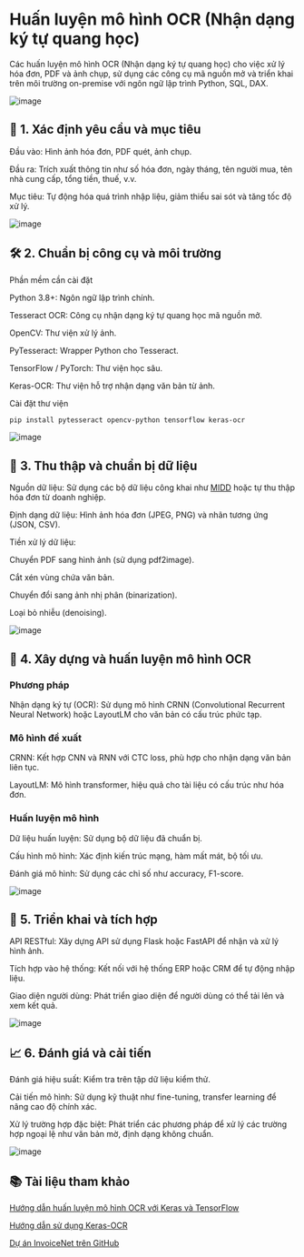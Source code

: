 # Huấn luyện mô hình OCR (Nhận dạng ký tự quang học)

Các huấn luyện mô hình OCR (Nhận dạng ký tự quang học) cho việc xử lý hóa đơn, PDF và ảnh chụp, sử dụng các công cụ mã nguồn mở và triển khai trên môi trường on-premise với ngôn ngữ lập trình Python, SQL, DAX.

![image](https://github.com/user-attachments/assets/5f4db4dc-3cef-42dc-82cf-24b8e72cb644)

## 🧠 1. Xác định yêu cầu và mục tiêu
Đầu vào: Hình ảnh hóa đơn, PDF quét, ảnh chụp.

Đầu ra: Trích xuất thông tin như số hóa đơn, ngày tháng, tên người mua, tên nhà cung cấp, tổng tiền, thuế, v.v.

Mục tiêu: Tự động hóa quá trình nhập liệu, giảm thiểu sai sót và tăng tốc độ xử lý.

![image](https://github.com/user-attachments/assets/a71191be-f2ee-49bb-a0ab-4f7b0289e879)

## 🛠️ 2. Chuẩn bị công cụ và môi trường
Phần mềm cần cài đặt

Python 3.8+: Ngôn ngữ lập trình chính.

Tesseract OCR: Công cụ nhận dạng ký tự quang học mã nguồn mở.

OpenCV: Thư viện xử lý ảnh.

PyTesseract: Wrapper Python cho Tesseract.

TensorFlow / PyTorch: Thư viện học sâu.

Keras-OCR: Thư viện hỗ trợ nhận dạng văn bản từ ảnh.

Cài đặt thư viện
```bash
pip install pytesseract opencv-python tensorflow keras-ocr
```

![image](https://github.com/user-attachments/assets/72986998-93f2-4b09-8b15-83834c258206)

## 🧾 3. Thu thập và chuẩn bị dữ liệu
Nguồn dữ liệu: Sử dụng các bộ dữ liệu công khai như [MIDD](https://www.mdpi.com/2306-5729/6/7/78) hoặc tự thu thập hóa đơn từ doanh nghiệp.

Định dạng dữ liệu: Hình ảnh hóa đơn (JPEG, PNG) và nhãn tương ứng (JSON, CSV).

Tiền xử lý dữ liệu:

Chuyển PDF sang hình ảnh (sử dụng pdf2image).

Cắt xén vùng chứa văn bản.

Chuyển đổi sang ảnh nhị phân (binarization).

Loại bỏ nhiễu (denoising).

![image](https://github.com/user-attachments/assets/4248fe01-ba53-4a14-b2e8-7d321ab9fc3a)

## 🧠 4. Xây dựng và huấn luyện mô hình OCR
### Phương pháp
Nhận dạng ký tự (OCR): Sử dụng mô hình CRNN (Convolutional Recurrent Neural Network) hoặc LayoutLM cho văn bản có cấu trúc phức tạp.

### Mô hình đề xuất
CRNN: Kết hợp CNN và RNN với CTC loss, phù hợp cho nhận dạng văn bản liên tục.

LayoutLM: Mô hình transformer, hiệu quả cho tài liệu có cấu trúc như hóa đơn.

### Huấn luyện mô hình
Dữ liệu huấn luyện: Sử dụng bộ dữ liệu đã chuẩn bị.

Cấu hình mô hình: Xác định kiến trúc mạng, hàm mất mát, bộ tối ưu.

Đánh giá mô hình: Sử dụng các chỉ số như accuracy, F1-score.

![image](https://github.com/user-attachments/assets/c32abda2-7a38-44e7-9002-91ba6830a7ec)

## 🔄 5. Triển khai và tích hợp
API RESTful: Xây dựng API sử dụng Flask hoặc FastAPI để nhận và xử lý hình ảnh.

Tích hợp vào hệ thống: Kết nối với hệ thống ERP hoặc CRM để tự động nhập liệu.

Giao diện người dùng: Phát triển giao diện để người dùng có thể tải lên và xem kết quả.

![image](https://github.com/user-attachments/assets/d75479a8-2798-4b8d-8a7c-626582ebd55d)

## 📈 6. Đánh giá và cải tiến
Đánh giá hiệu suất: Kiểm tra trên tập dữ liệu kiểm thử.

Cải tiến mô hình: Sử dụng kỹ thuật như fine-tuning, transfer learning để nâng cao độ chính xác.

Xử lý trường hợp đặc biệt: Phát triển các phương pháp để xử lý các trường hợp ngoại lệ như văn bản mờ, định dạng không chuẩn.

![image](https://github.com/user-attachments/assets/a3574cf0-2441-4190-931b-b1c0fb96d21b)

## 📚 Tài liệu tham khảo
[Hướng dẫn huấn luyện mô hình OCR với Keras và TensorFlow](https://pyimagesearch.com/2020/08/17/ocr-with-keras-tensorflow-and-deep-learning/)

[Hướng dẫn sử dụng Keras-OCR](https://www.analyticsvidhya.com/blog/2022/09/extract-text-from-images-quickly-using-keras-ocr-pipeline/)

[Dự án InvoiceNet trên GitHub](https://github.com/naiveHobo/InvoiceNet)
